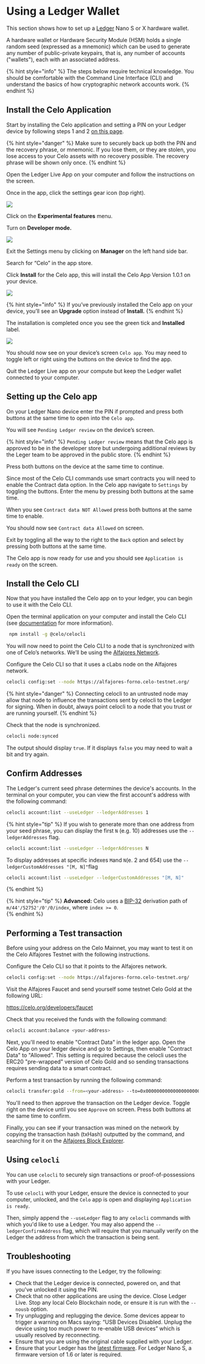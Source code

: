 # Using a Ledger Wallet

This section shows how to set up a [Ledger](https://www.ledger.com/) Nano S or X hardware wallet.

A hardware wallet or Hardware Security Module (HSM) holds a single random seed (expressed as a mnemonic) which can be used to generate any number of public-private keypairs, that is, any number of accounts ("wallets"), each with an associated address.

{% hint style="info" %}
The steps below require technical knowledge. You should be comfortable with the Command Line Interface (CLI) and understand the basics of how cryptographic network accounts work.
{% endhint %}

## Install the Celo Application

Start by installing the Celo application and setting a PIN on your Ledger device by following steps 1 and 2 [on this page](https://www.ledger.com/start/).

{% hint style="danger" %}
Make sure to securely back up both the PIN and the recovery phrase, or mnemonic. If you lose them, or they are stolen, you lose access to your Celo assets with no recovery possible. The recovery phrase will be shown only once.
{% endhint %}

Open the Ledger Live App on your computer and follow the instructions on the screen.

Once in the app, click the settings gear icon (top right).

![](https://storage.googleapis.com/celo-website/docs/ledger-settings.png)

Click on the **Experimental features** menu.

Turn on **Developer mode.**

![](https://storage.googleapis.com/celo-website/docs/ledger-settings-dev-mode.png)

Exit the Settings menu by clicking on **Manager** on the left hand side bar.

Search for “Celo” in the app store.

Click **Install** for the Celo app, this will install the Celo App Version 1.0.1 on your device.

![](https://storage.googleapis.com/celo-website/docs/ledger-celo-app-install.png)

{% hint style="info" %}
If you’ve previously installed the Celo app on your device, you’ll see an **Upgrade** option instead of **Install.**
{% endhint %}

The installation is completed once you see the green tick and **Installed** label.

![](https://storage.googleapis.com/celo-website/docs/ledger-celo-app-installed.png)

You should now see on your device’s screen `Celo app`. You may need to toggle left or right using the buttons on the device to find the app.

Quit the Ledger Live app on your compute but keep the Ledger wallet connected to your computer.

## Setting up the Celo app

On your Ledger Nano device enter the PIN if prompted and press both buttons at the same time to open into the `Celo app`.

You will see `Pending Ledger review` on the device’s screen.

{% hint style="info" %}
`Pending Ledger review` means that the Celo app is approved to be in the developer store but undergoing additional reviews by the Leger team to be approved in the public store.
{% endhint %}

Press both buttons on the device at the same time to continue.

Since most of the Celo CLI commands use smart contracts you will need to enable the Contract data option. In the Celo app navigate to `Settings` by toggling the buttons. Enter the menu by pressing both buttons at the same time.

When you see `Contract data NOT Allowed` press both buttons at the same time to enable.

You should now see `Contract data Allowed` on screen.

Exit by toggling all the way to the right to the `Back` option and select by pressing both buttons at the same time.

The Celo app is now ready for use and you should see `Application is ready` on the screen.

## Install the Celo CLI

Now that you have installed the Celo app on to your ledger, you can begin to use it with the Celo CLI.

Open the terminal application on your computer and install the Celo CLI (see [documentation](https://docs.celo.org/command-line-interface/introduction) for more information).

```bash
 npm install -g @celo/celocli
```

You will now need to point the Celo CLI to a node that is synchronized with one of Celo’s networks. We’ll be using the [Alfajores Network](https://docs.celo.org/getting-started/alfajores-testnet).

Configure the Celo CLI so that it uses a cLabs node on the Alfajores network.

```bash
celocli config:set --node https://alfajores-forno.celo-testnet.org/
```

{% hint style="danger" %} Connecting celocli to an untrusted node may allow that node to influence the transactions sent by celocli to the Ledger for signing. When in doubt, always point celocli to a node that you trust or are running yourself. {% endhint %}

Check that the node is synchronized.

```bash
celocli node:synced
```

The output should display `true`. If it displays `false` you may need to wait a bit and try again.

## Confirm Addresses

The Ledger's current seed phrase determines the device's accounts. In the terminal on your computer, you can view the first account's address with the following command:

```bash
celocli account:list --useLedger --ledgerAddresses 1
```

{% hint style="tip" %}
If you wish to generate more than one address from your seed phrase, you can display the first `N` (e.g. 10) addresses use the `--ledgerAddresses` flag.

```bash
celocli account:list --useLedger --ledgerAddresses N
```

To display addresses at specific indexes `M`and `N`(e. 2 and 654) use the `--ledgerCustomAddresses "[M, N]"`flag

```bash
celocli account:list --useLedger --ledgerCustomAddresses "[M, N]"
```

{% endhint %}

{% hint style="tip" %}
**Advanced:** Celo uses a [BIP-32](https://github.com/bitcoin/bips/blob/master/bip-0032.mediawiki) derivation path of `m/44'/52752'/0'/0/index`, where `index >= 0`.  
{% endhint %}

## Performing a Test transaction

Before using your address on the Celo Mainnet, you may want to test it on the Celo Alfajores Testnet with the following instructions.

Configure the Celo CLI so that it points to the Alfajores network.

```bash
celocli config:set --node https://alfajores-forno.celo-testnet.org/
```

Visit the Alfajores Faucet and send yourself some testnet Celo Gold at the following URL:

https://celo.org/developers/faucet

Check that you received the funds with the following command:

```bash
celocli account:balance <your-address>
```

Next, you'll need to enable "Contract Data" in the ledger app. Open the Celo App on your ledger device and go to Settings, then enable "Contract Data" to "Allowed". This setting is required because the celocli uses the ERC20 "pre-wrapped" version of Celo Gold and so sending transactions requires sending data to a smart contract.

Perform a test transaction by running the following command:

```bash
celocli transfer:gold --from=<your-address> --to=0x0000000000000000000000000000000000000001 --value=10000 --useLedger
```

You'll need to then approve the transaction on the Ledger device. Toggle right on the device until you see `Approve` on screen. Press both buttons at the same time to confirm.

Finally, you can see if your transaction was mined on the network by copying the transaction hash (txHash) outputted by the command, and searching for it on the [Alfajores Block Explorer](https://alfajores-blockscout.celo-testnet.org/).

## Using `celocli`

You can use `celocli` to securely sign transactions or proof-of-possessions with your Ledger.

To use `celocli` with your Ledger, ensure the device is connected to your computer, unlocked, and the `Celo` app is open and displaying `Application is ready`.

Then, simply append the `--useLedger` flag to any `celocli` commands with which you'd like to use a Ledger. You may also append the `--ledgerConfirmAddress` flag, which will require that you manually verify on the Ledger the address from which the transaction is being sent.

## Troubleshooting

If you have issues connecting to the Ledger, try the following:

- Check that the Ledger device is connected, powered on, and that you've unlocked it using the PIN.
- Check that no other applications are using the device. Close Ledger Live. Stop any local Celo Blockchain node, or ensure it is run with the `--nousb` option.
- Try unplugging and replugging the device. Some devices appear to trigger a warning on Macs saying: “USB Devices Disabled. Unplug the device using too much power to re-enable USB devices” which is usually resolved by reconnecting.
- Ensure that you are using the original cable supplied with your Ledger.
- Ensure that your Ledger has the [latest firmware](https://support.ledger.com/hc/en-us/articles/360002731113-Update-device-firmware). For Ledger Nano S, a firmware version of 1.6 or later is required.
